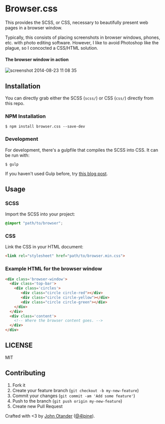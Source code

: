 # Browser.css

This provides the SCSS, or CSS, necessary to beautifully present web pages in a browser window.

Typically, this consists of placing screenshots in browser windows, phones, etc. with photo 
editing software. However, I like to avoid Photoshop like the plague, so I concocted a 
CSS/HTML solution.

#### The browser window in action

![screenshot 2014-08-23 11 08 35](https://cloud.githubusercontent.com/assets/1424573/4021242/cdfa42c8-2ae9-11e4-8b6c-5da341258046.png)

## Installation

You can directly grab either the SCSS (`scss/`) or CSS (`css/`) directly from this repo.

### NPM Installation

```
$ npm install browser.css --save-dev
```

### Development

For development, there's a gulpfile that compiles the SCSS into CSS. It can be run with:

```
$ gulp
```

If you haven't used Gulp before, try 
[this blog post](http://johnotander.com/front-end-development/2014/08/08/build-tasks-with-gulpjs/).

## Usage

### SCSS

Import the SCSS into your project:

```scss
@import "path/to/browser";
```

### CSS

Link the CSS in your HTML document:

```html
<link rel="stylesheet" href="path/to/browser.min.css">
```

### Example HTML for the browser window

```html
<div class='browser-window'>
  <div class='top-bar'>
    <div class='circles'>
       <div class="circle circle-red"></div>
       <div class="circle circle-yellow"></div>
       <div class="circle circle-green"></div>
    </div>
  </div>
  <div class='content'>
    <!-- Where the browser content goes. -->
  </div>
</div>
```

## LICENSE

MIT

## Contributing

1. Fork it
2. Create your feature branch (`git checkout -b my-new-feature`)
3. Commit your changes (`git commit -am 'Add some feature'`)
4. Push to the branch (`git push origin my-new-feature`)
5. Create new Pull Request

Crafted with <3 by [John Otander](http://johnotander.com) ([@4lpine](https://twitter.com/4lpine)).
